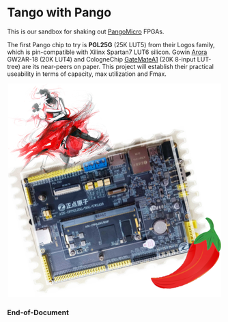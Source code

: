 # Tango with Pango

This is our sandbox for shaking out [PangoMicro](https://www.pangomicro.com/en) FPGAs.

The first Pango chip to try is **PGL25G** (25K LUT5) from their Logos family, which is pin-compatible with Xilinx Spartan7 LUT6 silicon. Gowin [Arora](https://www.gowinsemi.com/en/product/detail/38) GW2AR-18 (20K LUT4) and CologneChip [GateMateA1](https://colognechip.com/programmable-logic/gatemate/#tab-313423) (20K 8-input LUT-tree) are its near-peers on paper. This project will establish their practical useability in terms of capacity, max utilization and Fmax.

<p align="center">
   <img width=500 src="0.doc\artwork\Tango-with-Pango.png">
</p>

### End-of-Document
